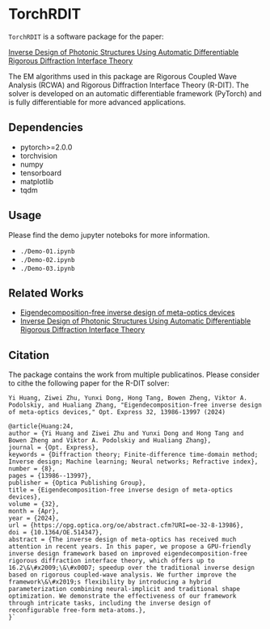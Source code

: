 # TorchRDIT

`TorchRDIT` is a software package for the paper:

[Inverse Design of Photonic Structures Using Automatic Differentiable Rigorous Diffraction Interface Theory](https://doi.org/10.1364/CLEO_AT.2023.JTu2A.119)


The EM algorithms used in this package are Rigorous Coupled Wave Analysis (RCWA) and Rigorous Diffraction
Interface Theory (R-DIT). The solver is developed on an automatic differentiable
framework (PyTorch) and is fully differentiable for more advanced applications.

## Dependencies

- pytorch>=2.0.0
- torchvision
- numpy
- tensorboard
- matplotlib
- tqdm

## Usage

Please find the demo jupyter noteboks for more information.

- `./Demo-01.ipynb`
- `./Demo-02.ipynb`
- `./Demo-03.ipynb`

## Related Works

- [Eigendecomposition-free inverse design of meta-optics devices](https://opg.optica.org/oe/fulltext.cfm?uri=oe-32-8-13986&id=548527)
- [Inverse Design of Photonic Structures Using Automatic Differentiable Rigorous Diffraction Interface Theory](https://opg.optica.org/abstract.cfm?uri=CLEO_AT-2023-JTu2A.119)

## Citation

The package contains the work from multiple publicatinos. Please consider to cithe the following paper for the R-DIT solver:

```
Yi Huang, Ziwei Zhu, Yunxi Dong, Hong Tang, Bowen Zheng, Viktor A. Podolskiy, and Hualiang Zhang, "Eigendecomposition-free inverse design of meta-optics devices," Opt. Express 32, 13986-13997 (2024)
```

```
@article{Huang:24,
author = {Yi Huang and Ziwei Zhu and Yunxi Dong and Hong Tang and Bowen Zheng and Viktor A. Podolskiy and Hualiang Zhang},
journal = {Opt. Express},
keywords = {Diffraction theory; Finite-difference time-domain method; Inverse design; Machine learning; Neural networks; Refractive index},
number = {8},
pages = {13986--13997},
publisher = {Optica Publishing Group},
title = {Eigendecomposition-free inverse design of meta-optics devices},
volume = {32},
month = {Apr},
year = {2024},
url = {https://opg.optica.org/oe/abstract.cfm?URI=oe-32-8-13986},
doi = {10.1364/OE.514347},
abstract = {The inverse design of meta-optics has received much attention in recent years. In this paper, we propose a GPU-friendly inverse design framework based on improved eigendecomposition-free rigorous diffraction interface theory, which offers up to 16.2\&\#x2009;\&\#x00D7; speedup over the traditional inverse design based on rigorous coupled-wave analysis. We further improve the framework\&\#x2019;s flexibility by introducing a hybrid parameterization combining neural-implicit and traditional shape optimization. We demonstrate the effectiveness of our framework through intricate tasks, including the inverse design of reconfigurable free-form meta-atoms.},
}`
